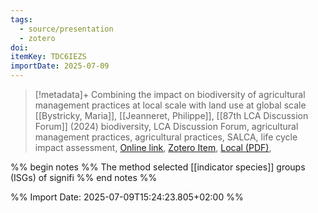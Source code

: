 ```yaml
---
tags:
  - source/presentation
  - zotero
doi: 
itemKey: TDC6IEZS
importDate: 2025-07-09
---
```

>[!metadata]+
> Combining the impact on biodiversity of agricultural management practices at local scale with land use at global scale
> [[Bystricky, Maria]], [[Jeanneret, Philippe]], 
> [[87th LCA Discussion Forum]] (2024)
> biodiversity, LCA Discussion Forum, agricultural management practices, agricultural practices, SALCA, life cycle impact assessment, 
> [Online link](https://lca-forum.ch/fileadmin/generic_lib/Resources/Public/Downloads/DF87/5_LCA-DF_Bystricky_SALCA-BD.pdf), [Zotero Item](zotero://select/library/items/TDC6IEZS), [Local (PDF)](file://C:/Users/aburg/Documents/references/zotero/storage/XXC97KGN/Bystricky_Combiningimpact.pdf), 

%% begin notes %%
The method selected [[indicator species]] groups (ISGs) of signifi
%% end notes %%

%% Import Date: 2025-07-09T15:24:23.805+02:00 %%
